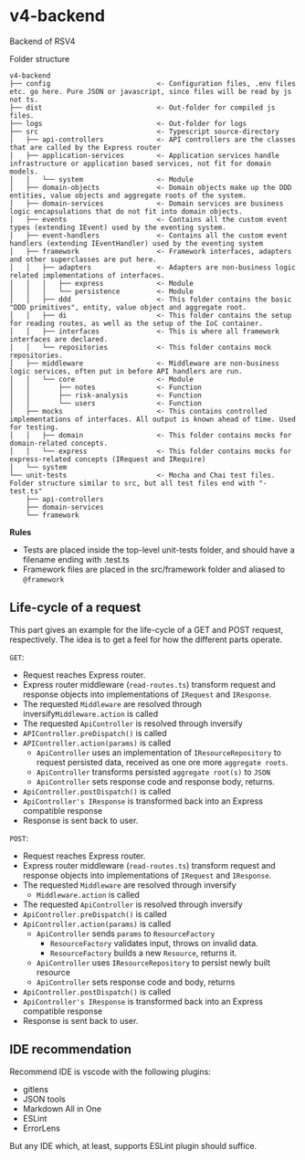 # v4-backend
Backend of RSV4

Folder structure
```
v4-backend
├── config                          <- Configuration files, .env files etc. go here. Pure JSON or javascript, since files will be read by js not ts.
├── dist                            <- Out-folder for compiled js files.
├── logs                            <- Out-folder for logs 
├── src                             <- Typescript source-directory
│   ├── api-controllers             <- API controllers are the classes that are called by the Express router
│   ├── application-services        <- Application services handle infrastructure or application based services, not fit for domain models.
│   │   └── system                  <- Module
│   ├── domain-objects              <- Domain objects make up the DDD entities, value objects and aggregate roots of the system.
│   ├── domain-services             <- Domain services are business logic encapsulations that do not fit into domain objects.
│   ├── events                      <- Contains all the custom event types (extending IEvent) used by the eventing system.
│   ├── event-handlers              <- Contains all the custom event handlers (extending IEventHandler) used by the eventing system
│   ├── framework                   <- Framework interfaces, adapters and other superclasses are put here.
│   │   ├── adapters                <- Adapters are non-business logic related implementations of interfaces.
│   │   │   ├── express             <- Module
│   │   │   └── persistence         <- Module
│   │   ├── ddd                     <- This folder contains the basic "DDD primitives", entity, value object and aggregate root.
│   │   ├── di                      <- This folder contains the setup for reading routes, as well as the setup of the IoC container.
│   │   ├── interfaces              <- This is where all framework interfaces are declared.
│   │   └── repositories            <- This folder contains mock repositories.
│   ├── middleware                  <- Middleware are non-business logic services, often put in before API handlers are run.
│   │   └── core                    <- Module
│   │       ├── notes               <- Function
│   │       ├── risk-analysis       <- Function
│   │       └── users               <- Function
│   ├── mocks                       <- This contains controlled implementations of interfaces. All output is known ahead of time. Used for testing.
│   │   ├── domain                  <- This folder contains mocks for domain-related concepts.
│   │   └── express                 <- This folder contains mocks for express-related concepts (IRequest and IRequire)
│   └── system
└── unit-tests                      <- Mocha and Chai test files. Folder structure similar to src, but all test files end with "-test.ts"
    ├── api-controllers
    ├── domain-services
    └── framework
```

**Rules**
- Tests are placed inside the top-level unit-tests folder, and should have a filename ending with .test.ts
- Framework files are placed in the src/framework folder and aliased to `@framework`

## Life-cycle of a request
This part gives an example for the life-cycle of a GET and POST request, respectively. 
The idea is to get a feel for how the different parts operate.

`GET`:
  - Request reaches Express router.
  - Express router middleware (`read-routes.ts`) transform request and response objects into implementations of `IRequest` and `IResponse`.
  - The requested `Middleware` are resolved through inversify`Middleware.action` is called
  - The requested `ApiController` is resolved through inversify
  - `APIController.preDispatch()` is called
  - `APIController.action(params)` is called
    - `ApiController` uses an implementation of `IResourceRepository` to request persisted data, received as one ore more `aggregate roots`.
    - `ApiController` transforms persisted `aggregate root(s)` to `JSON`
    - `ApiController` sets response code and response body, returns.
  - `ApiController.postDispatch()` is called
  - `ApiController's IResponse` is transformed back into an Express compatible response
  - Response is sent back to user.

`POST`:
  - Request reaches Express router.
  - Express router middleware (`read-routes.ts`) transform request and response objects into implementations of `IRequest` and `IResponse`.
  - The requested `Middleware` are resolved through inversify
    - `Middleware.action` is called
  - The requested `ApiController` is resolved through inversify
  - `ApiController.preDispatch()` is called
  - `ApiController.action(params)` is called
    - `ApiController` sends `params` to `ResourceFactory`
      - `ResourceFactory` validates input, throws on invalid data.
      - `ResourceFactory` builds a new `Resource`, returns it.
    - `ApiController` uses `IResourceRepository` to persist newly built resource
    - `ApiController` sets response code and body, returns
  - `ApiController.postDispatch()` is called
  - `ApiController's IResponse` is transformed back into an Express compatible response
  - Response is sent back to user.

## IDE recommendation
Recommend IDE is vscode with the following plugins:
* gitlens
* JSON tools
* Markdown All in One
* ESLint
* ErrorLens

But any IDE which, at least, supports ESLint plugin should suffice.